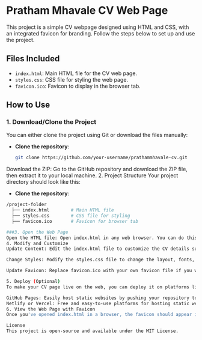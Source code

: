 # Pratham Mhavale CV Web Page

This project is a simple CV webpage designed using HTML and CSS, with an integrated favicon for branding. Follow the steps below to set up and use the project.

## Files Included

- `index.html`: Main HTML file for the CV web page.
- `styles.css`: CSS file for styling the web page.
- `favicon.ico`: Favicon to display in the browser tab.

## How to Use

### 1. Download/Clone the Project

You can either clone the project using Git or download the files manually:

- **Clone the repository**:
  ```bash
  git clone https://github.com/your-username/prathammhavale-cv.git
Download the ZIP: Go to the GitHub repository and download the ZIP file, then extract it to your local machine.
2. Project Structure
Your project directory should look like this:

- **Clone the repository**:
```bash
/project-folder
  ├── index.html        # Main HTML file
  ├── styles.css        # CSS file for styling
  ├── favicon.ico       # Favicon for browser tab

###3. Open the Web Page
Open the HTML file: Open index.html in any web browser. You can do this by right-clicking on the file and selecting Open with... or by dragging the file into the browser.
4. Modify and Customize
Update Content: Edit the index.html file to customize the CV details such as your name, skills, experience, etc.

Change Styles: Modify the styles.css file to change the layout, fonts, or colors to your preferences.

Update Favicon: Replace favicon.ico with your own favicon file if you want a custom icon for your page. Ensure the filename remains favicon.ico for it to be recognized.

5. Deploy (Optional)
To make your CV page live on the web, you can deploy it on platforms like:

GitHub Pages: Easily host static websites by pushing your repository to GitHub.
Netlify or Vercel: Free and easy-to-use platforms for hosting static websites.
6. View the Web Page with Favicon
Once you've opened index.html in a browser, the favicon should appear in the browser tab. If you don't see it, try refreshing the page or clearing the browser cache.

License
This project is open-source and available under the MIT License.

